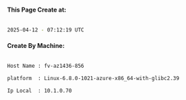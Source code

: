 
   
#### This Page Create at:

```bash

2025-04-12 - 07:12:19 UTC

```

#### Create By Machine:

```bash

Host Name : fv-az1436-856

platform  : Linux-6.8.0-1021-azure-x86_64-with-glibc2.39

Ip Local  : 10.1.0.70

```

